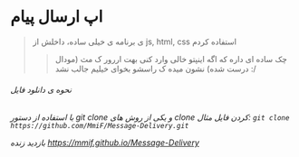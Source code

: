 # اپ ارسال پیام 
 

> ی برنامه ی خیلی ساده، داخلش از js, html, css استفاده کردم
>
>> چک ساده ای داره که اگه اینپتو خالی وارد کنی بهت اررور ک مث (مودال درست شده) نشون میده ک راسشو بخوای خیلیم جالب نشد :/

###### نحوه ی دانلود فایل

*با استفاده از دستور git clone و یکی از روش های clone کردن فایل مثال: `git clone https://github.com/MmiF/Message-Delivery.git`*

*بازدید زنده  https://mmif.github.io/Message-Delivery*
